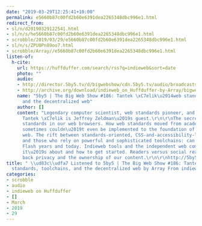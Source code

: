 ```yaml
---
date: "2019-03-29T12:25:41+10:00"
permalink: e5660b87c00fd2b60e6391dea2265348dbc996e1.html
redirect_from:
- sl/n/d20190329122541.html
- sl/n/s/he5660b87c00fd2b60e6391dea2265348dbc996e1.html
- scrobble/2019/03/29/e5660b87c00fd2b60e6391dea2265348dbc996e1.html
- sl/n/s/ZPU0Pn89oo7.html
- scrobble/Array//e5660b87c00fd2b60e6391dea2265348dbc996e1.html
listen-of:
  h-cite:
    url: https://huffduffer.com/search/rss?q=indieweb&sort=date
    photo: ""
    audio:
    - http://director.5by5.tv/d/bigwebshow/cdn.5by5.tv/audio/broadcasts/bigwebshow/2019/bigwebshow-186.mp3
    - http://archive.org/download/indieweb_on_Huffduffer-by-Array/bigwebshow-186.mp3
    name: "5by5 | The Big Web Show #186: Tantek \xC7elik\u2014web standards, toolchains,
      and the decentralized web"
    author: []
    content: "Legendary computer scientist, web standards pioneer, and indie-web proponent
      Tantek \xC7elik is Jeffrey Zeldman\u2019s guest.\r\n\r\nThe secret history of
      standards in our web browsers. How web standards moved from academic ideas that
      sometimes couldn\u2019t even be implemented to the foundation of our modern
      web. The rift between standards-oriented, CSS-and-accessibility-loving web developers
      and those who rely on powerful and sophisticated toolchains: can it be bridged?\r\n\r\nThe
      Flash years and today. Indieweb tools and the independent web community: what
      it\u2019s about and how to get started. Readers versus social readers. Taking
      back privacy and the ownership of our content.\r\n\r\nhttp://5by5.tv/bigwebshow/186"
title: " \\ud83c\\udfa7 Listened to 5by5 | The Big Web Show #186: Tantek \xC7elik\u2014web
  standards, toolchains, and the decentralized web by Array From indieweb on Huffduffer"
categories:
- scrobble
- audio
- indieweb on Huffduffer
- []
- March
- 2019
- 29
---
```

